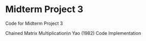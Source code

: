 # Midterm Project 3
Code for Midterm Project 3

Chained Matrix Multiplication\n
Yao (1982) Code Implementation


